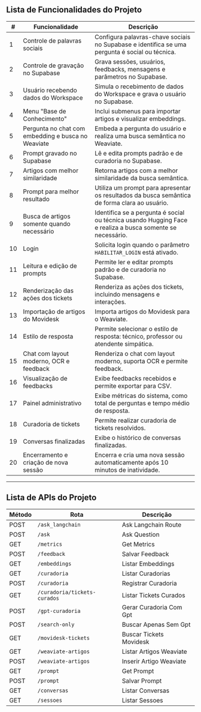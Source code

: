 ## Lista de Funcionalidades do Projeto

| **#** | **Funcionalidade**                                   | **Descrição**                                                                                    |
|-------|------------------------------------------------------|--------------------------------------------------------------------------------------------------|
| 1     | Controle de palavras sociais                         | Configura palavras-chave sociais no Supabase e identifica se uma pergunta é social ou técnica.   |
| 2     | Controle de gravação no Supabase                     | Grava sessões, usuários, feedbacks, mensagens e parâmetros no Supabase.                          |
| 3     | Usuário recebendo dados do Workspace                 | Simula o recebimento de dados do Workspace e grava o usuário no Supabase.                        |
| 4     | Menu "Base de Conhecimento"                          | Inclui submenus para importar artigos e visualizar embeddings.                                   |
| 5     | Pergunta no chat com embedding e busca no Weaviate   | Embeda a pergunta do usuário e realiza uma busca semântica no Weaviate.                          |
| 6     | Prompt gravado no Supabase                           | Lê e edita prompts padrão e de curadoria no Supabase.                                            |
| 7     | Artigos com melhor similaridade                      | Retorna artigos com a melhor similaridade da busca semântica.                                    |
| 8     | Prompt para melhor resultado                         | Utiliza um prompt para apresentar os resultados da busca semântica de forma clara ao usuário.    |
| 9     | Busca de artigos somente quando necessário           | Identifica se a pergunta é social ou técnica usando Hugging Face e realiza a busca somente se necessário. |
| 10    | Login                                                | Solicita login quando o parâmetro `HABILITAR_LOGIN` está ativado.                                |
| 11    | Leitura e edição de prompts                          | Permite ler e editar prompts padrão e de curadoria no Supabase.                                  |
| 12    | Renderização das ações dos tickets                   | Renderiza as ações dos tickets, incluindo mensagens e interações.                                |
| 13    | Importação de artigos do Movidesk                    | Importa artigos do Movidesk para o Weaviate.                                                     |
| 14    | Estilo de resposta                                   | Permite selecionar o estilo de resposta: técnico, professor ou atendente simpática.              |
| 15    | Chat com layout moderno, OCR e feedback              | Renderiza o chat com layout moderno, suporta OCR e permite feedback.                             |
| 16    | Visualização de feedbacks                            | Exibe feedbacks recebidos e permite exportar para CSV.                                           |
| 17    | Painel administrativo                                | Exibe métricas do sistema, como total de perguntas e tempo médio de resposta.                    |
| 18    | Curadoria de tickets                                 | Permite realizar curadoria de tickets resolvidos.                                                |
| 19    | Conversas finalizadas                                | Exibe o histórico de conversas finalizadas.                                                      |
| 20    | Encerramento e criação de nova sessão                | Encerra e cria uma nova sessão automaticamente após 10 minutos de inatividade.                   |

---

## Lista de APIs do Projeto

| **Método** | **Rota**                          | **Descrição**                                |
|------------|-----------------------------------|----------------------------------------------|
| POST       | `/ask_langchain`                  | Ask Langchain Route                          |
| POST       | `/ask`                            | Ask Question                                 |
| GET        | `/metrics`                        | Get Metrics                                  |
| POST       | `/feedback`                       | Salvar Feedback                              |
| GET        | `/embeddings`                     | Listar Embeddings                            |
| GET        | `/curadoria`                      | Listar Curadorias                            |
| POST       | `/curadoria`                      | Registrar Curadoria                          |
| GET        | `/curadoria/tickets-curados`      | Listar Tickets Curados                       |
| POST       | `/gpt-curadoria`                  | Gerar Curadoria Com Gpt                      |
| POST       | `/search-only`                    | Buscar Apenas Sem Gpt                        |
| GET        | `/movidesk-tickets`               | Buscar Tickets Movidesk                      |
| GET        | `/weaviate-artigos`               | Listar Artigos Weaviate                      |
| POST       | `/weaviate-artigos`               | Inserir Artigo Weaviate                      |
| GET        | `/prompt`                         | Get Prompt                                   |
| POST       | `/prompt`                         | Salvar Prompt                                |
| GET        | `/conversas`                      | Listar Conversas                             |
| GET        | `/sessoes`                        | Listar Sessoes                               |
